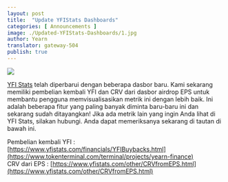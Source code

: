 ```yaml
---
layout: post
title:  "Update YFIStats Dashboards"
categories: [ Announcements ]
image: ./Updated-YFIStats-Dashboards/1.jpg
author: Yearn
translator: gateway-504
publish: true
---
```


![](1.jpg)

[YFI Stats](https://www.yfistats.com/) telah diperbarui dengan beberapa dasbor baru. Kami sekarang memiliki pembelian kembali YFI dan CRV dari dasbor airdrop EPS untuk membantu pengguna memvisualisasikan metrik ini dengan lebih baik. Ini adalah beberapa fitur yang paling banyak diminta baru-baru ini dan sekarang sudah ditayangkan! Jika ada metrik lain yang ingin Anda lihat di YFI Stats, silakan hubungi. Anda dapat memeriksanya sekarang di tautan di bawah ini.

Pembelian kembali YFI : [https://www.yfistats.com/financials/YFIBuybacks.html](https://www.tokenterminal.com/terminal/projects/yearn-finance) <br>
CRV dari EPS          : [https://www.yfistats.com/other/CRVfromEPS.html](https://www.yfistats.com/other/CRVfromEPS.html)
